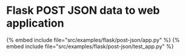 # Flask POST JSON data to web application


{% embed include file="src/examples/flask/post-json/app.py" %}
{% embed include file="src/examples/flask/post-json/test_app.py" %}



